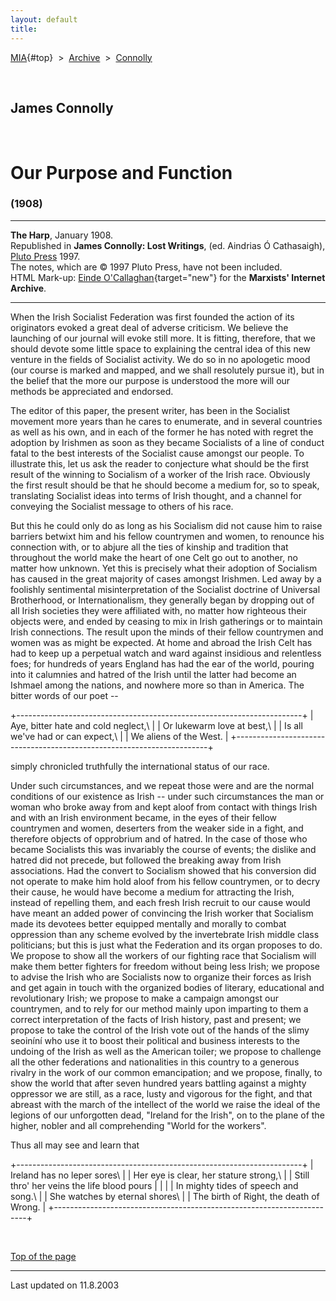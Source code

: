 ```yaml
---
layout: default
title: 
---
```

[MIA](../../../../index.htm){#top}  \> 
[Archive](../../../index.htm)  \>  [Connolly](../../index.htm)

 

## James Connolly

 

# Our Purpose and Function

### (1908)

------------------------------------------------------------------------

**The Harp**, January 1908.\
Republished in **James Connolly: Lost Writings**, (ed. Aindrias Ó
Cathasaigh), [Pluto Press](http://www.plutobooks.com/) 1997.\
The notes, which are © 1997 Pluto Press, have not been included.\
HTML Mark-up: [Einde
O'Callaghan](../../../../admin/volunteers/biographies/eocallaghan.htm){target="new"}
for the **Marxists' Internet Archive**.

------------------------------------------------------------------------

When the Irish Socialist Federation was first founded the action of its
originators evoked a great deal of adverse criticism. We believe the
launching of our journal will evoke still more. It is fitting,
therefore, that we should devote some little space to explaining the
central idea of this new venture in the fields of Socialist activity. We
do so in no apologetic mood (our course is marked and mapped, and we
shall resolutely pursue it), but in the belief that the more our purpose
is understood the more will our methods be appreciated and endorsed.

The editor of this paper, the present writer, has been in the Socialist
movement more years than he cares to enumerate, and in several countries
as well as his own, and in each of the former he has noted with regret
the adoption by Irishmen as soon as they became Socialists of a line of
conduct fatal to the best interests of the Socialist cause amongst our
people. To illustrate this, let us ask the reader to conjecture what
should be the first result of the winning to Socialism of a worker of
the Irish race. Obviously the first result should be that he should
become a medium for, so to speak, translating Socialist ideas into terms
of Irish thought, and a channel for conveying the Socialist message to
others of his race.

But this he could only do as long as his Socialism did not cause him to
raise barriers betwixt him and his fellow countrymen and women, to
renounce his connection with, or to abjure all the ties of kinship and
tradition that throughout the world make the heart of one Celt go out to
another, no matter how unknown. Yet this is precisely what their
adoption of Socialism has caused in the great majority of cases amongst
Irishmen. Led away by a foolishly sentimental misinterpretation of the
Socialist doctrine of Universal Brotherhood, or Internationalism, they
generally began by dropping out of all Irish societies they were
affiliated with, no matter how righteous their objects were, and ended
by ceasing to mix in Irish gatherings or to maintain Irish connections.
The result upon the minds of their fellow countrymen and women was as
might be expected. At home and abroad the Irish Celt has had to keep up
a perpetual watch and ward against insidious and relentless foes; for
hundreds of years England has had the ear of the world, pouring into it
calumnies and hatred of the Irish until the latter had become an Ishmael
among the nations, and nowhere more so than in America. The bitter words
of our poet --

+-----------------------------------------------------------------------+
| Aye, bitter hate and cold neglect,\                                   |
| Or lukewarm love at best,\                                            |
| Is all we've had or can expect,\                                      |
| We aliens of the West.                                                |
+-----------------------------------------------------------------------+

simply chronicled truthfully the international status of our race.

Under such circumstances, and we repeat those were and are the normal
conditions of our existence as Irish -- under such circumstances the man
or woman who broke away from and kept aloof from contact with things
Irish and with an Irish environment became, in the eyes of their fellow
countrymen and women, deserters from the weaker side in a fight, and
therefore objects of opprobrium and of hatred. In the case of those who
became Socialists this was invariably the course of events; the dislike
and hatred did not precede, but followed the breaking away from Irish
associations. Had the convert to Socialism showed that his conversion
did not operate to make him hold aloof from his fellow countrymen, or to
decry their cause, he would have become a medium for attracting the
Irish, instead of repelling them, and each fresh Irish recruit to our
cause would have meant an added power of convincing the Irish worker
that Socialism made its devotees better equipped mentally and morally to
combat oppression than any scheme evolved by the invertebrate Irish
middle class politicians; but this is just what the Federation and its
organ proposes to do. We propose to show all the workers of our fighting
race that Socialism will make them better fighters for freedom without
being less Irish; we propose to advise the Irish who are Socialists now
to organize their forces as Irish and get again in touch with the
organized bodies of literary, educational and revolutionary Irish; we
propose to make a campaign amongst our countrymen, and to rely for our
method mainly upon imparting to them a correct interpretation of the
facts of Irish history, past and present; we propose to take the control
of the Irish vote out of the hands of the slimy seoiníní who use it to
boost their political and business interests to the undoing of the Irish
as well as the American toiler; we propose to challenge all the other
federations and nationalities in this country to a generous rivalry in
the work of our common emancipation; and we propose, finally, to show
the world that after seven hundred years battling against a mighty
oppressor we are still, as a race, lusty and vigorous for the fight, and
that abreast with the march of the intellect of the world we raise the
ideal of the legions of our unforgotten dead, "Ireland for the Irish",
on to the plane of the higher, nobler and all comprehending "World for
the workers".

Thus all may see and learn that

+-----------------------------------------------------------------------+
| Ireland has no leper sores\                                           |
| Her eye is clear, her stature strong,\                                |
| Still thro' her veins the life blood pours                            |
|                                                                       |
| In mighty tides of speech and song.\                                  |
| She watches by eternal shores\                                        |
| The birth of Right, the death of Wrong.                               |
+-----------------------------------------------------------------------+

 

[Top of the page](#top)

------------------------------------------------------------------------

Last updated on 11.8.2003
